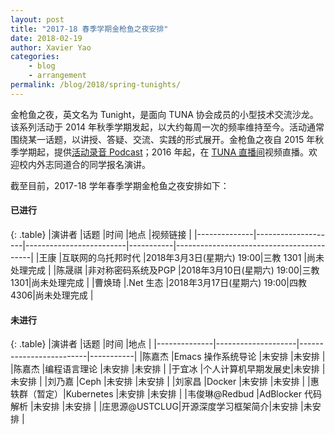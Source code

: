 ```yaml
---
layout: post
title: "2017-18 春季学期金枪鱼之夜安排"
date: 2018-02-19
author: Xavier Yao
categories:
    - blog
    - arrangement
permalink: /blog/2018/spring-tunights/
---
```


金枪鱼之夜，英文名为 Tunight，是面向 TUNA 协会成员的小型技术交流沙龙。该系列活动于 2014 年秋季学期发起，以大约每周一次的频率维持至今。活动通常围绕某一话题，以讲授、答疑、交流、实践的形式展开。金枪鱼之夜自 2015 年秋季学期起，提供[活动录音 Podcast](https://podcast.tuna.moe)；2016 年起，在 [TUNA 直播间](http://live.tuna.tsinghua.edu.cn)视频直播。欢迎校内外志同道合的同学报名演讲。

截至目前，2017-18 学年春季学期金枪鱼之夜安排如下：

#### 已进行

{: .table}
|演讲者        |话题                |时间                     |地点       |视频链接                                  |
|--------------|--------------------|-------------------------|-----------|------------------------------------------|
|王康          |互联网的乌托邦时代  |2018年3月3日(星期六) 19:00|三教 1301 |尚未处理完成                              |
|陈晟祺        |非对称密码系统及PGP |2018年3月10日(星期六) 19:00|三教 1301|尚未处理完成                              |
|曹焕琦        |.Net 生态           |2018年3月17日(星期六) 19:00|四教 4306|尚未处理完成                              |

#### 未进行

{: .table}
|演讲者        |话题                |时间                     |地点       |
|--------------|--------------------|-------------------------|-----------|
|陈嘉杰        |Emacs 操作系统导论  |未安排                   |未安排     |
|陈嘉杰        |编程语言理论        |未安排                   |未安排     |
|于宜冰        |个人计算机早期发展史|未安排                   |未安排     |
|刘乃嘉        |Ceph                |未安排                   |未安排     |
|刘家昌        |Docker              |未安排                   |未安排     |
|惠轶群（暂定）|Kubernetes          |未安排                   |未安排     |
|韦俊琳@Redbud |AdBlocker 代码解析  |未安排                   |未安排     |
|庄思源@USTCLUG|开源深度学习框架简介|未安排                   |未安排     |


